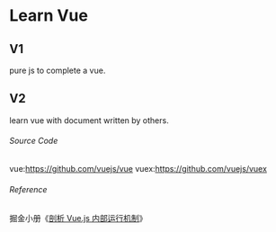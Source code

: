# Learn Vue

## V1

pure js to complete a vue.



## V2

learn vue with document written by others.



###### Source Code

vue:https://github.com/vuejs/vue
vuex:https://github.com/vuejs/vuex



###### Reference

掘金小册《[剖析 Vue.js 内部运行机制](*https://juejin.im/book/6844733705089449991/section*)》

